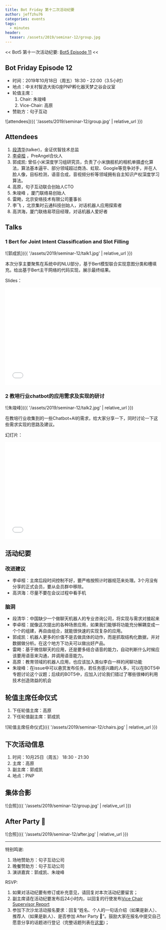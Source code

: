 ```yaml
---
title: Bot Friday 第十二次活动纪要
author: jeffzhu76
categories: events
tags:
  - minutes
header:
  teaser: /assets/2019/seminar-12/group.jpg
---
```


<< Bot5 第十一次活动纪要: [Bot5 Episode 11](https://bot5.club/events/seminar-minutes-11) <<

## Bot Friday Episode 12

- 时间：2019年10月18日（周五）18:30 - 22:00（3.5小时）
- 地点：中关村智造大街G座PNP孵化器天梦之谷会议室
- 轮值主席：
    1. Chair: 朱竣峰
    1. Vice-Chair: 高原
- 赞助方：句子互动

![attendees]({{ '/assets/2019/seminar-12/group.jpg' | relative_url }})

## Attendees

1. [段清华](/people/qhduan/)(talker)，金证优智技术总监
1. [李卓桓](/people/huan/) ，PreAngel合伙人
1. 郭成凯: 曾任小米深度学习组研究员，负责了小米旗舰机的相机单摄虚化算法，算法基本逼平、部分领域超过商汤、虹软、Google等竞争对手，并在人脸人像，目标检测，语音合成，音视频分析等领域拥有自主知识产权深度学习算法。
1. 高原，句子互动联合创始人CTO
1. 朱竣峰 ，厦门联络易创始人
1. 雷飏，北京安络技术有限公司董事长
1. 李飞 ，北京集时云通科技创始人，对话机器人应用探索者
1. 高洪海，厦门联络易项目经理，对话机器人爱好者

## Talks

### 1 Bert for Joint Intent Classiﬁcation and Slot Filling

![郭成凯]({{ '/assets/2019/seminar-12/talk1.jpg' | relative_url }})

本次分享主要聚焦在系统中的NLU部分，基于Bert模型联合实现意图分类和槽填充。给出基于Bert主干网络的代码实现，展示最终结果。

Slides：

<div class="zoom-container" style="
    position: relative;
    padding-bottom:56.25%;
    padding-top:30px;
    height:0;
    overflow:hidden;
">
  <iframe
    src='{{ '/assets/js/viewer-js/#/assets/2019/seminar-12/talk1.pdf' | relative_url }}'
    width='560'
    height='315'
    allowfullscreen
    webkitallowfullscreen
    frameborder="0"
    style="
      position: absolute;
      top:0;
      left:0;
      width:100%;
      height:100%;
    "
  ></iframe>
</div>

### 2 教培行业chatbot的应用需求及实现的研讨

![朱竣峰]({{ '/assets/2019/seminar-12/talk2.jpg' | relative_url }})

在教培行业收集到的一些Chatbot+AI的需求，给大家分享一下，同时讨论一下这些需求实现的思路及建议。

幻灯片：

<div class="video-container" style="
    position: relative;
    padding-bottom:56.25%;
    padding-top:30px;
    height:0;
    overflow:hidden;
">
  <iframe
    src='{{ '/assets/js/viewer-js/#/assets/2019/seminar-12/talk2.pdf' | relative_url }}'
    width='560'
    height='315'
    allowfullscreen
    webkitallowfullscreen
    frameborder="0"
    style="
      position: absolute;
      top:0;
      left:0;
      width:100%;
      height:100%;
    "
  ></iframe>
</div>

## 活动纪要

### 改进建议

- 李卓桓：主席后段时间控制不好，要严格按照计时器规范来处理。3个月没有分享的正式会员，要从会员群中移除。
- 高洪海：尽量不要在会议过程中看手机

### 脑洞

- 段清华：中国缺少一个做聊天机器人的专业咨询公司，将实现与需求对接起来
- 李卓桓：就像这次提出的各种场景应用，如果我们能够将功能充分解耦变成一个个的组建，再自由组合，就能很快速的实现复杂的应用。
- 郭成凯：机器人更多的价值不是去做具体的动作，而是抓取结构化数据，并对数据做分析。在这个地方下功夫可以做出好产品。
- 雷飏：基于微信聊天的应用，还是要多结合语音的能力，自动判断什么时候应该要用语音来沟通，并调用语音能力。
- 高原：教育领域的机器人应用，也应该加入类似李白一样的闲聊功能
- 朱竣峰：在issue中可以悬赏发布任务，若任务感兴趣的人多，可以在BOT5中专题讨论这个议题；后续的BOT5中，应加入讨论我们错过了哪些很棒的利用技术创造效益的机会

## 轮值主席任命仪式

1. 下任轮值主席：高原
2. 下任轮值副主席：郭成凯

![轮值主席任命仪式]({{ '/assets/2019/seminar-12/chairs.jpg' | relative_url }})

## 下次活动信息

1. 时间：10月25日（周五） 18:30 - 21:30
1. 主席：高原
1. 副主席：郭成凯
1. 地点：PNP

## 集体合影

![合照]({{ '/assets/2019/seminar-12/group.jpg' | relative_url }})

## After Party 🍻

![合照]({{ '/assets/2019/seminar-12/after.jpg' | relative_url }})

-----

特别鸣谢:

1. 场地赞助方：句子互动公司
2. 晚餐赞助方：句子互动公司
3. 演讲嘉宾：郭成凯、朱竣峰

RSVP:

1. 如果对活动纪要有修订或补充意见，请回复对本次活动纪要留言；
1. 副主席请在活动纪要发布后24小时内，以回复的行使发布[Vice Chair Supervisor Report](/manuals/chair/#vice-chair-supervisor-report)
1. 参加下次沙龙活动报名要求：回复“姓名、个人的一句话介绍（如果是新人）、推荐人（如果是新人）、是否参加 After Party 🍻”。鼓励大家在报名中提交自己愿意分享的话题进行登记（完整话题列表在[这里](https://www.bot5.club/talks/))；
